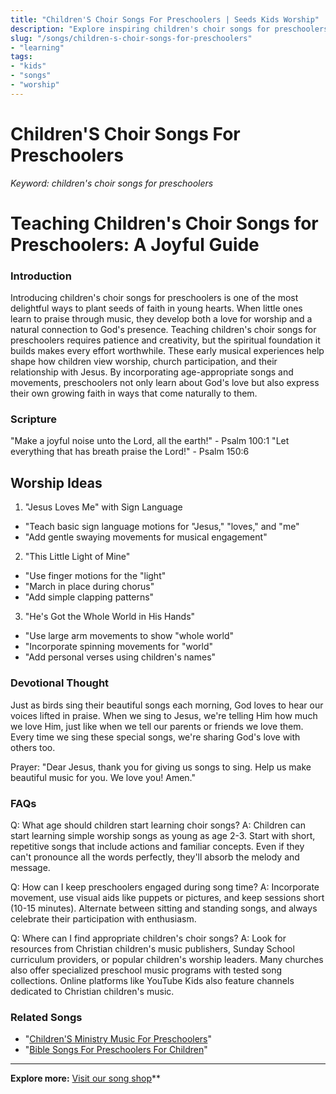 ```yaml
---
title: "Children'S Choir Songs For Preschoolers | Seeds Kids Worship"
description: "Explore inspiring children's choir songs for preschoolers for children's worship and faith development. Biblical music resources for families and ministry."
slug: "/songs/children-s-choir-songs-for-preschoolers"
- "learning"
tags:
- "kids"
- "songs"
- "worship"
---
```


# Children'S Choir Songs For Preschoolers

_Keyword: children's choir songs for preschoolers_

# Teaching Children's Choir Songs for Preschoolers: A Joyful Guide

### Introduction
Introducing children's choir songs for preschoolers is one of the most delightful ways to plant seeds of faith in young hearts. When little ones learn to praise through music, they develop both a love for worship and a natural connection to God's presence. Teaching children's choir songs for preschoolers requires patience and creativity, but the spiritual foundation it builds makes every effort worthwhile. These early musical experiences help shape how children view worship, church participation, and their relationship with Jesus. By incorporating age-appropriate songs and movements, preschoolers not only learn about God's love but also express their own growing faith in ways that come naturally to them.

### Scripture
"Make a joyful noise unto the Lord, all the earth!" - Psalm 100:1
"Let everything that has breath praise the Lord!" - Psalm 150:6

## Worship Ideas
1. "Jesus Loves Me" with Sign Language
- "Teach basic sign language motions for "Jesus," "loves," and "me"
- "Add gentle swaying movements for musical engagement"

2. "This Little Light of Mine"
- "Use finger motions for the "light"
- "March in place during chorus"
- "Add simple clapping patterns"

3. "He's Got the Whole World in His Hands"
- "Use large arm movements to show "whole world"
- "Incorporate spinning movements for "world"
- "Add personal verses using children's names"

### Devotional Thought
Just as birds sing their beautiful songs each morning, God loves to hear our voices lifted in praise. When we sing to Jesus, we're telling Him how much we love Him, just like when we tell our parents or friends we love them. Every time we sing these special songs, we're sharing God's love with others too.

Prayer: "Dear Jesus, thank you for giving us songs to sing. Help us make beautiful music for you. We love you! Amen."

### FAQs

Q: What age should children start learning choir songs?
A: Children can start learning simple worship songs as young as age 2-3. Start with short, repetitive songs that include actions and familiar concepts. Even if they can't pronounce all the words perfectly, they'll absorb the melody and message.

Q: How can I keep preschoolers engaged during song time?
A: Incorporate movement, use visual aids like puppets or pictures, and keep sessions short (10-15 minutes). Alternate between sitting and standing songs, and always celebrate their participation with enthusiasm.

Q: Where can I find appropriate children's choir songs?
A: Look for resources from Christian children's music publishers, Sunday School curriculum providers, or popular children's worship leaders. Many churches also offer specialized preschool music programs with tested song collections. Online platforms like YouTube Kids also feature channels dedicated to Christian children's music.

### Related Songs

- "[Children'S Ministry Music For Preschoolers](/songs/children-s-ministry-music-for-preschoolers/)"
- "[Bible Songs For Preschoolers For Children](/songs/bible-songs-for-preschoolers-for-children/)"

---

**Explore more:** [Visit our song shop](https://seedskidsworship.com/shop)**

<!-- Schema Markup -->
<script type="application/ld+json">
{
  "@context": "https://schema.org",
  "@type": "MusicRecording",
  "name": "Children'S Choir Songs For Preschoolers",
  "byArtist": {
    "@type": "MusicGroup",
    "name": "Seeds Kids Worship"
  },
  "isFamilyFriendly": true,
  "url": "https://seedskidsworship.com/songs/children-s-choir-songs-for-preschoolers/"
}
</script>